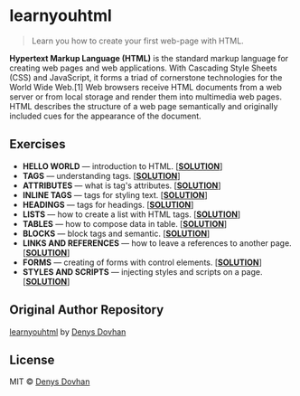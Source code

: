 # learnyouhtml

> Learn you how to create your first web-page with HTML.

**Hypertext Markup Language (HTML)** is the standard markup language for creating web pages and web applications. With Cascading Style Sheets (CSS) and JavaScript, it forms a triad of cornerstone technologies for the World Wide Web.[1] Web browsers receive HTML documents from a web server or from local storage and render them into multimedia web pages. HTML describes the structure of a web page semantically and originally included cues for the appearance of the document.

## Exercises

* **HELLO WORLD** — introduction to HTML. [**[SOLUTION](./projects/00-hello-world/index.html)**]
* **TAGS** — understanding tags. [**[SOLUTION](./projects/01-tags/index.html)**]
* **ATTRIBUTES** — what is tag's attributes. [**[SOLUTION](./projects/02-attributes/index.html)**]
* **INLINE TAGS** — tags for styling text. [**[SOLUTION](./projects/03-inline-tags/index.html)**]
* **HEADINGS** — tags for headings. [**[SOLUTION](./projects/04-headings/index.html)**]
* **LISTS** — how to create a list with HTML tags. [**[SOLUTION](./projects/05-lists/index.html)**]
* **TABLES** — how to compose data in table. [**[SOLUTION](./projects/06-tables/index.html)**]
* **BLOCKS** — block tags and semantic. [**[SOLUTION](./projects/07-blocks/index.html)**]
* **LINKS AND REFERENCES** — how to leave a references to another page. [**[SOLUTION](./projects/08-links-and-references/index.html)**]
* **FORMS** — creating of forms with control elements. [**[SOLUTION](./projects/09-forms/index.html)**]
* **STYLES AND SCRIPTS** — injecting styles and scripts on a page. [**[SOLUTION](./projects/10-styles-and-scripts/index.html)**]

## Original Author Repository

[learnyouhtml](https://github.com/denysdovhan/learnyouhtml) by [Denys Dovhan](http://denysdovhan.com)

## License

MIT © [Denys Dovhan](http://denysdovhan.com)
